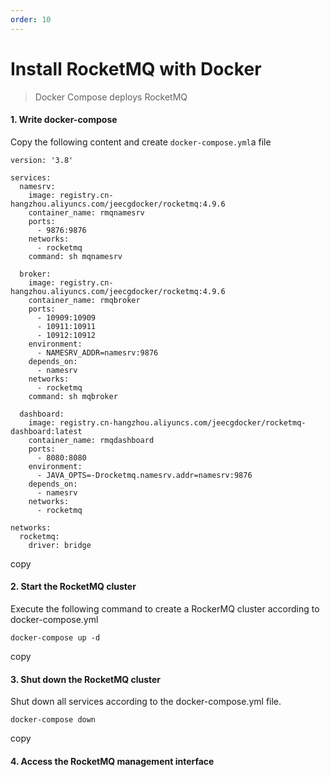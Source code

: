 ```yaml
---
order: 10
---
```


# Install RocketMQ with Docker

> Docker Compose deploys RocketMQ

#### 1\. Write docker-compose

Copy the following content and create `docker-compose.yml`a file

```
version: '3.8'

services:
  namesrv:
    image: registry.cn-hangzhou.aliyuncs.com/jeecgdocker/rocketmq:4.9.6
    container_name: rmqnamesrv
    ports:
      - 9876:9876
    networks:
      - rocketmq
    command: sh mqnamesrv

  broker:
    image: registry.cn-hangzhou.aliyuncs.com/jeecgdocker/rocketmq:4.9.6
    container_name: rmqbroker
    ports:
      - 10909:10909
      - 10911:10911
      - 10912:10912
    environment:
      - NAMESRV_ADDR=namesrv:9876
    depends_on:
      - namesrv
    networks:
      - rocketmq
    command: sh mqbroker

  dashboard:
    image: registry.cn-hangzhou.aliyuncs.com/jeecgdocker/rocketmq-dashboard:latest
    container_name: rmqdashboard
    ports:
      - 8080:8080
    environment:
      - JAVA_OPTS=-Drocketmq.namesrv.addr=namesrv:9876
    depends_on:
      - namesrv
    networks:
      - rocketmq

networks:
  rocketmq:
    driver: bridge
```

copy

#### 2\. Start the RocketMQ cluster

Execute the following command to create a RockerMQ cluster according to docker-compose.yml

```
docker-compose up -d
```

copy

#### 3\. Shut down the RocketMQ cluster

Shut down all services according to the docker-compose.yml file.

```
docker-compose down
```

copy

#### 4\. Access the RocketMQ management interface
